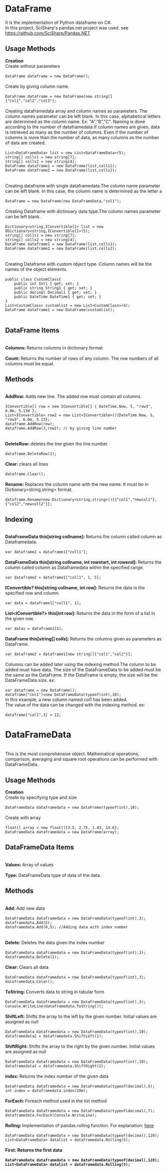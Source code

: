 # DataFrame
It is the implementation of Python dataframe on C#.
<br>In this project, SciSharp's pandas.net project was used. see https://github.com/SciSharp/Pandas.NET</br>
<h2>Usage Methods</h2>
<b>Creation</b>
<br>Create without parameters</br>
<br><code>DataFrame dataframe = new DataFrame();</code></br>
<br>Create by giving column name.</br>
<br><code>DataFrame dataframe = new DataFrame(new string[]{"col1","col2","col3");</code></br>
<br>Creating dataframedata array and column names as parameters. The column names parameter can be left blank. In this case, alphabetical letters are determined as the column name. Ex: "A","B","C".
Naming is done according to the number of dataframedata.If column names are given, data is retrieved as many as the number of columns. Even if the number of columns is more than the number of data, as many columns as the number of data are created.</br>
<br><code>List&lt;DataFrameData> list = new List&lt;DataFrameData>(5);
string[] colls1 = new string[7];
string[] colls2 = new string[4];
DataFrame dataframe1 = new DataFrame(list,colls1);
DataFrame dataframe2 = new DataFrame(list,colls2);
</code></br>
<br>Creating dataframe with single dataframedata.The column name parameter can be left blank. In this case, the column name is determined as the letter a</br>
<br><code>DataFrame = new DataFrame(new DataFrameData,"col1");</code></br>
<br>Creating Dataframe with dictinoary data type.The column names parameter can be left blank.<br>
<br><code>Dictionary&lt;string,IConvertible[]> list = new DDictionary&lt;string,IConvertible[]>(5);
string[] colls1 = new string[7];
string[] colls2 = new string[4];
DataFrame dataframe1 = new DataFrame(list,colls1);
DataFrame dataframe2 = new DataFrame(list,colls2);
</code></br>
<br>Creating Dataframe with custom object type. Column names will be the names of the object elements.<br>
<br><code>public class CustomClass{
    public int Int1 { get; set; }
    public string String1 { get; set; }
    public decimal Decimal1 { get; set; }
    public DateTime DateTime1 { get; set; }
}
List&lt;CustomClass> customlist = new List&lt;CustomClass>(4);
DataFrame dataframe1 = new DataFrame(customlist);
</code></br>
<h2>DataFrame Items</h2>
<br><b>Columns: </b> Returns columns in dictionary format</br>
<br><b>Count: </b> Returns the number of rows of any column. The row numbers of all columns must be equal.</br>
<h2>Methods</h2>
<br><b>AddRow: </b> Adds new line. The added row must contain all columns.</br>
<br><code>IConvertible[] row = new IConvertible[] { DateTime.Now, 5, "row3", 6.0m, 5.13d };
List&lt;IConvertible> row2 = new List&lt;IConvertible>(){DateTime.Now, 5, "row3", 6.0m, 5.13};
dataframe.AddRow(row);
dataframe.AddRow(3,row2); // by giving line number
</code></br>
<br><b>DeleteRow: </b> deletes the line given the line number</br>
<br><code>dataframe.DeleteRow(1);</code></br>
<br><b>Clear: </b> clears all lines</br>
<br><code>dataframe.Clear();</code></br>
<br><b>Rename: </b> Replaces the column name with the new name. It must be in Dictionary&lt;string,string> format.</br>
<br><code>dataframe.Rename(new Dictionary&lt;string,string>(){{"col1","newcol1"},{"col2","newcoll2"}};</code></br>
<h2>Indexing</h2>
<br><b>DataFrameData this[string collname]: </b> Returns the column called column as Dataframedata.</br>
<br><code>var dataframe2 = dataframe1["coll1"];</code></br>
<br><b>DataFrameData this[string collname, int rowstart, int rowend]: </b> Returns the column called column as Dataframedata within the specified range.</br>
<br><code>var dataframe2 = dataframe1["coll1", 1, 5];</code></br>
<br><b>IConvertible? this[string collname, int row]: </b> Returns the data in the specified row and column.</br>
<br><code>var data = dataframe1["coll1", 1];</code></br>
<br><b>List&lt;IConvertible?> this[int row]: </b> Returns the data in the form of a list in the given row.</br>
<br><code>var datas = dataframe1[1];</code></br>
<br><b>DataFrame this[string[] colls]: </b> Returns the columns given as parameters as DataFrame.</br>
<br><code>var dataframe2 = dataframe1[new string[]{"col1","col2"}];</code></br>
<br>Columns can be added later using the indexing method.The column to be added must have data. The size of the DataFrameData to be added must be the same as the DataFrame. If the DataFrame is empty, the size will be the DataFrameData size. ex:</br>
<br><code>var dataframe = new DataFrame();
dataframe["col1"]=new DataFrameData(typeof(int),10);</code></br>
In this example, a new column named col1 has been added.
<br>The value of the data can be changed with the indexing method. ex:</br>
<br><code>dataframe["col1",3] = 12;</code></br>
<h1>DataFrameData</h1>
<br>This is the most comprehensive object. Mathematical operations, comparison, averaging and square root operations can be performed with DataFrameData.</br>
<h2>Usage Methods</h2>
<b>Creation</b>
<br>Create by specifying type and size</br>
<br><code>DataFrameData dataframedata = new DataFrame(typeof(int),10);</code></br>
<br>Create with array</br>
<br><code>float[] array = new float[]{3.5, 2.75, 1.43, 14.6};
DataFrameData dataframedata = new DataFrame(array);</code></br>
<h2>DataFrameData Items</h2>
<br><b>Values: </b> Array of values</br>
<br><b>Type: </b> DataFrameData type of data of the data.</br>
<h2>Methods</h2>
<br><b>Add: </b> Add new data</br>
<br><code>DataFrameData dataframedata = new DataFrameData(typeof(int),3);
dataframedata.Add(5);
dataframedata.Add(0,5); //Adding data with index number
</code></br>
<br><b>Delete: </b> Deletes the data given the index number</br>
<br><code>DataFrameData dataframedata = new DataFrameData(typeof(int),3);
dataframedata.Delete(1);</code></br>
<br><b>Clear: </b> Clears all data</br>
<br><code>DataFrameData dataframedata = new DataFrameData(typeof(int),3);
dataframedata.Celar();</code></br>
<br><b>ToString: </b> Converts data to string in tabular form</br>
<br><code>DataFrameData dataframedata = new DataFrameData(typeof(int),3);
Console.WriteLine(dataframedata.ToString());</code></br>
<br><b>ShiftLeft: </b> Shifts the array to the left by the given number. Initial values ​​are assigned as null</br>
<br><code>DataFrameData dataframedata = new DataFrameData(typeof(int),10);
dataframedata2 = dataframedata.ShiftLeft(1);</code></br>
<br><b>ShiftRight: </b> Shifts the array to the right by the given number. Initial values ​​are assigned as null</br>
<br><code>DataFrameData dataframedata = new DataFrameData(typeof(int),10);
dataframedata2 = dataframedata.ShiftRight(2);</code></br>
<br><b>index: </b> Returns the index number of the given data</br>
<br><code>DataFrameData dataframedata = new DataFrameData(typeof(decimal),5);
int index = dataframedata.index(10m);</code></br>
<br><b>ForEach: </b> Foreach method used in the list method</br>
<br><code>DataFrameData dataframedata = new DataFrameData(typeof(decimal),7);
dataframedata.ForEach(Console.WriteLine);</code></br>
<br><b>Rolling: </b> Implementation of pandas.rolling function. For explanation: <a href="https://www.geeksforgeeks.org/python-pandas-dataframe-rolling/">here</a></br>
<br><code>DataFrameData dataframedata = new DataFrameData(typeof(decimal),128);
List&lt;DataFrameData> datalist = dataframedata.Rolling(5);</code></br>
<br><b>First: Returns the first data</br>
<br><code>DataFrameData dataframedata = new DataFrameData(typeof(decimal),128);
List&lt;DataFrameData> datalist = dataframedata.Rolling(5);</code></br>
